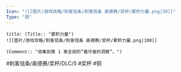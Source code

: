 ```yaml
---
Icon: "![[图片/游戏攻略/刺客信条/刺客信条 奥德赛/奖杯/累积力量.png|30]]"
Type: "铜"
---
```

```ad-common-bronze-trophy
title: (Title:: "累积力量")
![[图片/游戏攻略/刺客信条/刺客信条 奥德赛/奖杯/累积力量.png|100]]

(Comment:: "收集到第 1 章全部的“看守者的洞察”。")
```

#刺客信条/奥德赛/奖杯/DLC/5 #奖杯 #铜
